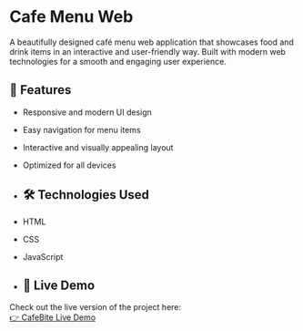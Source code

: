 # Cafe Menu Web

A beautifully designed café menu web application that showcases food and drink items in an interactive and user-friendly way. Built with modern web technologies for a smooth and engaging user experience.

## 📌 Features
- Responsive and modern UI design  
- Easy navigation for menu items  
- Interactive and visually appealing layout  
- Optimized for all devices

- ## 🛠️ Technologies Used
- HTML  
- CSS  
- JavaScript

- ## 🚀 Live Demo  
Check out the live version of the project here:  
[👉 CafeBite Live Demo](https://cafebite.netlify.app/)
